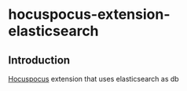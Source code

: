 # hocuspocus-extension-elasticsearch

## Introduction
[Hocuspocus](https://github.com/ueberdosis/hocuspocus) extension that uses elasticsearch as db
